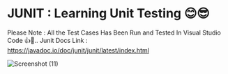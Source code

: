 # JUNIT : Learning Unit Testing 😊😎

 Please Note : All the Test Cases Has Been Run and Tested In Visual Studio Code 👍🥂..
 Junit Docs Link : https://javadoc.io/doc/junit/junit/latest/index.html
 
![Screenshot (11)](https://github.com/user-attachments/assets/fa940d83-e83a-4348-b994-b7e429cdd840)

